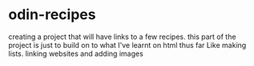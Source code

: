 # odin-recipes
creating a project that will have links to a few recipes.
this part of the project is just to build on to what I've learnt on html thus far
Like making lists. linking websites and adding images